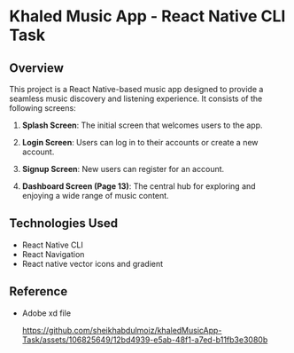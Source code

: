 

# Khaled Music App - React Native CLI Task

## Overview

This project is a React Native-based music app designed to provide a seamless music discovery and listening experience. It consists of the following screens:

1. **Splash Screen**: The initial screen that welcomes users to the app.

2. **Login Screen**: Users can log in to their accounts or create a new account.

3. **Signup Screen**: New users can register for an account.

4. **Dashboard Screen (Page 13)**: The central hub for exploring and enjoying a wide range of music content.


## Technologies Used

- React Native CLI
- React Navigation
- React native vector icons and gradient


##  Reference
- Adobe xd file

  https://github.com/sheikhabdulmoiz/khaledMusicApp-Task/assets/106825649/12bd4939-e5ab-48f1-a7ed-b11fb3e3080b
